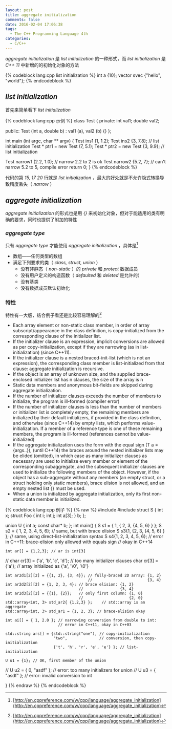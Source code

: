 ```yaml
---
layout: post
title: aggregate initialization
comments: false
date: 2016-02-04 17:06:38
tags:
  - The C++ Programming Language 4th
categories:
  - C/C++
---
```


_aggregate initialization_ 是 _list initialization_ 的一种形式，而 _list initialization_ 是 _C++ 11_ 中新增的的初始化对象的方法

{% codeblock lang:cpp list initialization %}
int a {10};
vector<string> svec {"hello", "world"};
{% endcodeblock %}

<!--more-->

## _list initialization_

首先来简单看下 _list initialization_

{% codeblock lang:cpp 示例 %}
class Test
{
 private:
  int val1;
  double val2;

 public:
  Test (int a, double b) : val1 (a), val2 (b)
  {}
};

int main (int argc, char ** argv)
{
  Test ins1 (1, 1.2);
  Test ins2 {3, 7.8};   // list initialization
  Test * ptr1 = new Test (7, 5.1);
  Test * ptr2 = new Test {3, 9.9};  // list initialization

  Test narrow1 (2.2, 1.0);  // narrow 2.2 to 2 is ok
  Test narrow2 {5.2, 7};    // can't narrow 5.2 to 5, compile error
  return 0;
}
{% endcodeblock %}

代码的第 _15, 17 20_ 行就是 _list initialization_ ，最大的好处就是不允许隐式转换导致精度丢失（ _narrow_ ）

## _aggregate initialization_

_aggregate initialization_ 的形式也是用 _{}_ 来初始化对象，但对于能适用的类有明确的要求，同时也提供了附加的特性

### _aggregate type_

只有 _aggregate type_ 才能使用 _aggregate initialization_ ，具体是[^1]

[^1]:[http://en.cppreference.com/w/cpp/language/aggregate_initialization](http://en.cppreference.com/w/cpp/language/aggregate_initialization)

* 数组——任何类型的数组
* 满足下列要求的类（ _class, struct, union_ ）
  * 没有非静态（ _non-static_ ）的 _private_ 和 _protect_ 数据成员
  * 没有用户定义的构造函数（ _defaulted_ 和 _deleted_ 是允许的）
  * 没有基类
  * 没有数据成员默认初始化

### 特性

特性有一大版，结合例子看还是比较容易理解的[^1]

* Each array element or non-static class member, in order of array subscript/appearance in the class definition, is copy-initialized from the corresponding clause of the initializer list.
* If the initializer clause is an expression, implicit conversions are allowed as per copy-initialization, except if they are narrowing (as in list-initialization) (since C++11).
* If the initializer clause is a nested braced-init-list (which is not an expression), the corresponding class member is list-initialized from that clause: aggregate initialization is recursive.
* If the object is an array of unknown size, and the supplied brace-enclosed initializer list has n clauses, the size of the array is n
* Static data members and anonymous bit-fields are skipped during aggregate initialization.
* If the number of initializer clauses exceeds the number of members to initialize, the program is ill-formed (compiler error)
* If the number of initializer clauses is less than the number of members or initializer list is completely empty, the remaining members are initialized by their default initializers, if provided in the class definition, and otherwise (since C++14) by empty lists, which performs value-initialization. If a member of a reference type is one of these remaining members, the program is ill-formed (references cannot be value-initialized)
* If the aggregate initialization uses the form with the equal sign (T a = {args..}), (until C++14) the braces around the nested initializer lists may be elided (omitted), in which case as many initializer clauses as necessary are used to initialize every member or element of the corresponding subaggregate, and the subsequent initializer clauses are used to initialize the following members of the object. However, if the object has a sub-aggregate without any members (an empty struct, or a struct holding only static members), brace elision is not allowed, and an empty nested list {} must be used.
* When a union is initialized by aggregate initialization, only its first non-static data member is initialized.



{% codeblock lang:cpp 例子 %}
{% raw %}
#include <string>
#include <array>
struct S {
    int x;
    struct Foo {
        int i;
        int j;
        int a[3];
    } b;
};
 
union U {
    int a;
    const char* b;
};
int main()
{
    S s1 = { 1, { 2, 3, {4, 5, 6} } };
    S s2 = { 1, 2, 3, 4, 5, 6}; // same, but with brace elision
    S s3{1, {2, 3, {4, 5, 6} } }; // same, using direct-list-initialization syntax
    S s4{1, 2, 3, 4, 5, 6}; // error in C++11: brace-elision only allowed with equals sign
                            // okay in C++14
 
    int ar[] = {1,2,3}; // ar is int[3]
//  char cr[3] = {'a', 'b', 'c', 'd'}; // too many initializer clauses
    char cr[3] = {'a'}; // array initialized as {'a', '\0', '\0'}
 
    int ar2d1[2][2] = {{1, 2}, {3, 4}}; // fully-braced 2D array: {1, 2}
                                        //                        {3, 4}
    int ar2d2[2][2] = {1, 2, 3, 4}; // brace elision: {1, 2}
                                    //                {3, 4}
    int ar2d3[2][2] = {{1}, {2}};   // only first column: {1, 0}
                                    //                    {2, 0}
    std::array<int, 3> std_ar2{ {1,2,3} };    // std::array is an aggregate
    std::array<int, 3> std_ar1 = {1, 2, 3}; // brace-elision okay
 
    int ai[] = { 1, 2.0 }; // narrowing conversion from double to int:
                           // error in C++11, okay in C++03
 
    std::string ars[] = {std::string("one"), // copy-initialization
                         "two",              // conversion, then copy-initialization
                         {'t', 'h', 'r', 'e', 'e'} }; // list-initialization
 
    U u1 = {1}; // OK, first member of the union
//    U u2 = { 0, "asdf" }; // error: too many initializers for union
//    U u3 = { "asdf" }; // error: invalid conversion to int
 
}
{% endraw %}
{% endcodeblock %}